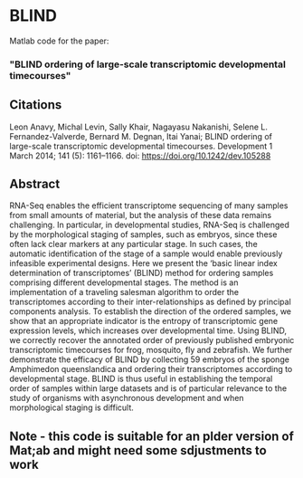 # BLIND
Matlab code for the paper: 
### "BLIND ordering of large-scale transcriptomic developmental timecourses"

## Citations
Leon Anavy, Michal Levin, Sally Khair, Nagayasu Nakanishi, Selene L. Fernandez-Valverde, Bernard M. Degnan, Itai Yanai; BLIND ordering of large-scale transcriptomic developmental timecourses. Development 1 March 2014; 141 (5): 1161–1166. doi: https://doi.org/10.1242/dev.105288

## Abstract
RNA-Seq enables the efficient transcriptome sequencing of many samples from small amounts of material, but the analysis of these data remains challenging. In particular, in developmental studies, RNA-Seq is challenged by the morphological staging of samples, such as embryos, since these often lack clear markers at any particular stage. In such cases, the automatic identification of the stage of a sample would enable previously infeasible experimental designs. Here we present the ‘basic linear index determination of transcriptomes’ (BLIND) method for ordering samples comprising different developmental stages. The method is an implementation of a traveling salesman algorithm to order the transcriptomes according to their inter-relationships as defined by principal components analysis. To establish the direction of the ordered samples, we show that an appropriate indicator is the entropy of transcriptomic gene expression levels, which increases over developmental time. Using BLIND, we correctly recover the annotated order of previously published embryonic transcriptomic timecourses for frog, mosquito, fly and zebrafish. We further demonstrate the efficacy of BLIND by collecting 59 embryos of the sponge Amphimedon queenslandica and ordering their transcriptomes according to developmental stage. BLIND is thus useful in establishing the temporal order of samples within large datasets and is of particular relevance to the study of organisms with asynchronous development and when morphological staging is difficult.

## Note - this code is suitable for an plder version of Mat;ab and might need some sdjustments to work
